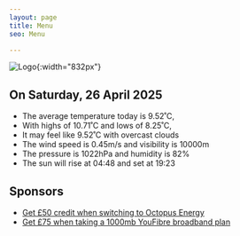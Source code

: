 ```yaml
---
layout: page
title: Menu
seo: Menu

---
```


![Logo](/images/logo.jpg){:width="832px"}

<!-- weather_marker starts -->
## On Saturday, 26 April 2025

- The average temperature today is 9.52˚C,
- With highs of 10.71˚C and lows of 8.25˚C,
- It may feel like 9.52˚C with overcast clouds
- The wind speed is 0.45m/s and visibility is 10000m
- The pressure is 1022hPa and humidity is 82%
- The sun will rise at 04:48 and set at 19:23

<!-- weather_marker ends -->

## Sponsors

- [Get £50 credit when switching to Octopus Energy](https://bit.ly/3oD1nnS)
- [Get £75 when taking a 1000mb YouFibre broadband plan](https://aklam.io/91zWhU?)
